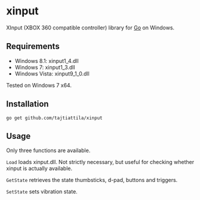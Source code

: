 xinput
======

XInput (XBOX 360 compatible controller) library for [Go][] on Windows.

[Go]: http://golang.org

Requirements
------------

- Windows 8.1: xinput1_4.dll
- Windows 7: xinput1_3.dll
- Windows Vista: xinput9_1_0.dll

Tested on Windows 7 x64.

Installation
------------

`go get github.com/tajtiattila/xinput`

Usage
-----

Only three functions are available.

`Load` loads xinput.dll. Not strictly necessary, but useful for
checking whether xinput is actually available.

`GetState` retrieves the state thumbsticks, d-pad, buttons and triggers.

`SetState` sets vibration state.
